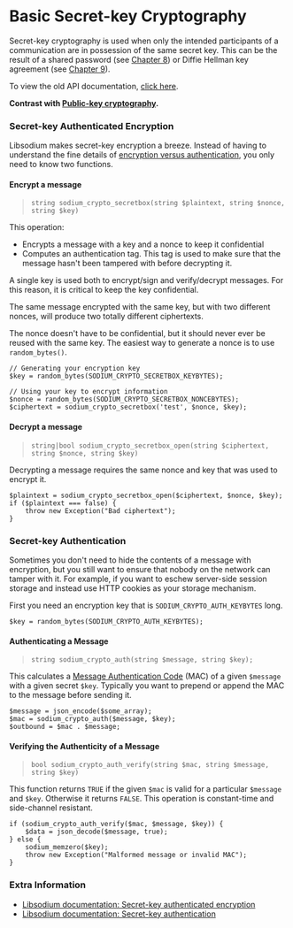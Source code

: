 # Basic Secret-key Cryptography

Secret-key cryptography is used when only the intended participants of a
communication are in possession of the same secret key. This can be the result
of a shared password (see [Chapter 8](07-password-hashing.md)) or Diffie Hellman key agreement (see 
[Chapter 9](08-advanced.md#crypto-kx)).

To view the old API documentation, [click here](https://github.com/paragonie/pecl-libsodium-doc/blob/v1/chapters/04-secretkey-crypto.md).

**Contrast with [Public-key cryptography](05-publickey-crypto.md).**

<h3 id="crypto-secretbox">Secret-key Authenticated Encryption</h3>

Libsodium makes secret-key encryption a breeze. Instead of having to understand
the fine details of [encryption versus authentication](https://paragonie.com/blog/2015/05/using-encryption-and-authentication-correctly),
you only need to know two functions.

#### Encrypt a message

> `string sodium_crypto_secretbox(string $plaintext, string $nonce, string $key)`

This operation:

* Encrypts a message with a key and a nonce to keep it confidential
* Computes an authentication tag. This tag is used to make sure that the message
  hasn't been tampered with before decrypting it.

A single key is used both to encrypt/sign and verify/decrypt messages. For this
reason, it is critical to keep the key confidential.

The same message encrypted with the same key, but with two different nonces, 
will produce two totally different ciphertexts.

The nonce doesn't have to be confidential, but it should never ever be reused
with the same key. The easiest way to generate a nonce is to use `random_bytes()`.

    // Generating your encryption key
    $key = random_bytes(SODIUM_CRYPTO_SECRETBOX_KEYBYTES);
    
    // Using your key to encrypt information
    $nonce = random_bytes(SODIUM_CRYPTO_SECRETBOX_NONCEBYTES);
    $ciphertext = sodium_crypto_secretbox('test', $nonce, $key);

<h4 id="crypto-secretbox-open">Decrypt a message</h4>

> `string|bool sodium_crypto_secretbox_open(string $ciphertext, string $nonce, string $key)`

Decrypting a message requires the same nonce and key that was used to encrypt it.

    $plaintext = sodium_crypto_secretbox_open($ciphertext, $nonce, $key);
    if ($plaintext === false) {
        throw new Exception("Bad ciphertext");
    }

<h3 id="crypto-auth">Secret-key Authentication</h3>

Sometimes you don't need to hide the contents of a message with encryption, but
you still want to ensure that nobody on the network can tamper with it. For
example, if you want to eschew server-side session storage and instead use HTTP
cookies as your storage mechanism.

First you need an encryption key that is `SODIUM_CRYPTO_AUTH_KEYBYTES` long.

    $key = random_bytes(SODIUM_CRYPTO_AUTH_KEYBYTES);

#### Authenticating a Message

> `string sodium_crypto_auth(string $message, string $key);`

This calculates a [Message Authentication Code](https://paragonie.com/blog/2015/08/you-wouldnt-base64-a-password-cryptography-decoded)
(MAC) of a given `$message` with a given secret `$key`. Typically you want to 
prepend or append the MAC to the message before sending it.

    $message = json_encode($some_array);
    $mac = sodium_crypto_auth($message, $key);
    $outbound = $mac . $message;

#### Verifying the Authenticity of a Message

> `bool sodium_crypto_auth_verify(string $mac, string $message, string $key)`

This function returns `TRUE` if the given `$mac` is valid for a particular 
`$message` and `$key`. Otherwise it returns `FALSE`. This operation is 
constant-time and side-channel resistant.

    if (sodium_crypto_auth_verify($mac, $message, $key)) {
        $data = json_decode($message, true);
    } else {
        sodium_memzero($key);
        throw new Exception("Malformed message or invalid MAC");
    }

### Extra Information

* [Libsodium documentation: Secret-key authenticated encryption](https://download.libsodium.org/doc/secret-key_cryptography/authenticated_encryption.html)
* [Libsodium documentation: Secret-key authentication](https://download.libsodium.org/doc/secret-key_cryptography/secret-key_authentication.html)

